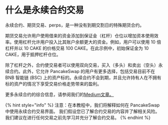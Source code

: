 # 什么是永续合约交易

永续合约、期货交易、perps，是一种没有到期交割日的特殊期货合约。

期货交易允许用户使用借来的资金添加到保证金（杠杆）仓位以增加资本使用效率。使用杠杆允许用户投入比其账户余额更大的资金。例如，用户可以使用 10 倍杠杆并以 10 CAKE 的价格交易 100 CAKE。在此示例中，初始保证金为 10 CAKE，用于抵押杠杆仓位。

除了杠杆之外，合约使交易者可以使用双向交易，买入（多头）和卖出（空头）永续合约。此外，它允许 PancakeSwap 的用户有更多选择，包括交易目前不在 BNB 智能链 (BSC) 上的资产标的。永续合约不会到期，并且允许持有人在不拥有标的资产的情况下享受交易价格走势带来的盈利。

更多永续合约的综合信息，请参阅我们的[Medium文章。](https://medium.com/pancakeswap/launching-perpetual-trading-on-pancakeswap-a-partnership-with-apollox-b3670d4e19d4)

{% hint style="info" %}
注意：在本教程中，我们将解释如何在 PancakeSwap 中使用永续合约交易界面。 我们假设您已了解合约交易的内容并了解相关风险。 我们建议在进行任何交易之前先学习并充分了解合约交易。
{% endhint %}
